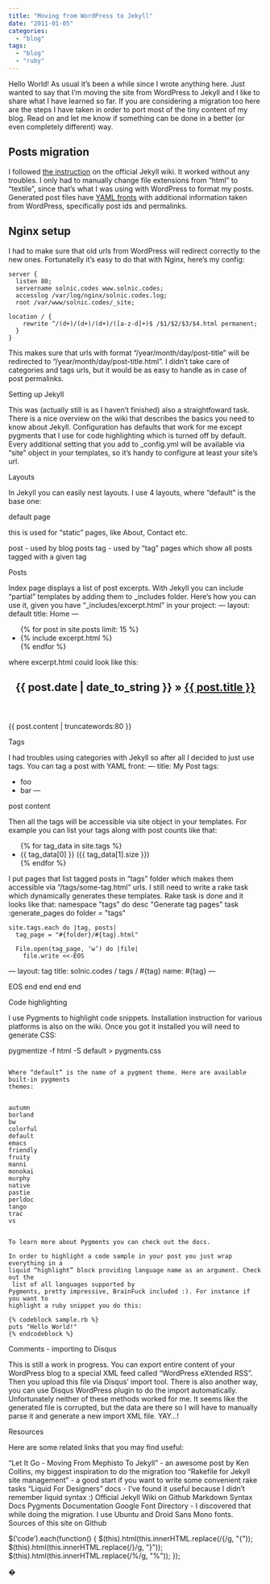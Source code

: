 ```yaml
---
title: "Moving from WordPress to Jekyll"
date: "2011-01-05"
categories: 
  - "blog"
tags: 
  - "blog"
  - "ruby"
---
```


Hello World! As usual it’s been a while since I wrote anything here. Just wanted to say that I’m moving the site from WordPress to Jekyll and I like to share what I have learned so far. If you are considering a migration too here are the steps I have taken in order to port most of the tiny content of my blog. Read on and let me know if something can be done in a better (or even completely different) way.

## Posts migration

I followed [the instruction](https://github.com/mojombo/jekyll/wiki/Blog-Migrations/) on the official Jekyll wiki. It worked without any troubles. I only had to manually change file extensions from “html” to “textile”, since that’s what I was using with WordPress to format my posts. Generated post files have [YAML fronts](https://github.com/mojombo/jekyll/wiki/YAML-Front-Matter) with additional information taken from WordPress, specifically post ids and permalinks.

## Nginx setup

I had to make sure that old urls from WordPress will redirect correctly to the new ones. Fortunatelly it’s easy to do that with Nginx, here’s my config:

```generic
server {
  listen 80;
  servername solnic.codes www.solnic.codes;
  accesslog /var/log/nginx/solnic.codes.log;
  root /var/www/solnic.codes/_site;

location / {
    rewrite ^/(d+)/(d+)/(d+)/([a-z-d]+)$ /$1/$2/$3/$4.html permanent;
  }
}
```

This makes sure that urls with format “/year/month/day/post-title” will be
redirected to “/year/month/day/post-title.html”. I didn’t take care of
categories and tags urls, but it would be as easy to handle as in case of post
permalinks.

Setting up Jekyll

This was (actually still is as I haven’t finished) also a straightfoward task.
There is a nice overview on the
wiki that describes the basics you need to know about Jekyll.
Configuration has
defaults that work for me except pygments that I use for code highlighting which
is turned off by default. Every additional setting that you add to _config.yml
will be available via “site” object in your templates, so it’s handy
to configure at least your site’s url.

Layouts

In Jekyll you can easily nest layouts. I use 4 layouts, where “default” is
the base one:


default
page


this is used for “static” pages, like About, Contact etc.


post -
used by blog posts
tag -
used by “tag” pages which show all posts tagged with a given tag


Posts

Index page displays a list of post excerpts. With Jekyll you can include
“partial” templates by adding them to _includes folder. Here’s how you can use
it, given you have “_includes/excerpt.html” in your project:
—
layout: default
title: Home
—

<ul class="posts">
  {% for post in site.posts limit: 15 %}
  <li>
    {% include excerpt.html %}
  </li>
  {% endfor %}
</ul>


where excerpt.html could look like this:
<article class="excerpt">
  <header>
    <h2>
      <time pubdate datetime="{{ post.date | date_to_xmlschema }}">
        {{ post.date | date_to_string }}
      </time>
      »
      <a href="{{ post.url }}">{{ post.title }}</a>
    </h2>
  </header>
  {{ post.content | truncatewords:80 }}
</article>


Tags

I had troubles using categories with Jekyll so after all I decided to just use
tags. You can tag a post with YAML front:
—
title: My Post
tags:
  - foo
  - bar
—

post content


Then all the tags will be accessible via site object in your templates. For
example you can list your tags along with post counts like that:
<ul>
  {% for tag_data in site.tags %}
    <li>
      {{ tag_data[0] }} ({{ tag_data[1].size }})
    </li>
  {% endfor %}
</ul>


I put pages that list tagged posts in “tags” folder which makes them accessible
via “/tags/some-tag.html” urls. 
I still need to write a rake task which dynamically generates these templates.
Rake task is done and it looks like that:
namespace "tags" do
  desc "Generate tag pages"
  task :generate_pages do
    folder = "tags"

    site.tags.each do |tag, posts|
      tag_page = "#{folder}/#{tag}.html"

      File.open(tag_page, ‘w’) do |file|
        file.write <<-EOS
—
layout: tag
title: solnic.codes / tags / #{tag}
name: #{tag}
—

<ul class="posts">

</ul>
        EOS
      end
    end
  end
end


Code highlighting

I use Pygments to highlight code snippets. Installation
instruction for various platforms is also on the wiki.
Once you got it installed you will need to generate CSS:

pygmentize -f html -S default > pygments.css
```

Where “default” is the name of a pygment theme. Here are available built-in pygments
themes:


autumn
borland
bw
colorful
default
emacs
friendly
fruity
manni
monokai
murphy
native
pastie
perldoc
tango
trac
vs


To learn more about Pygments you can check out the docs.

In order to highlight a code sample in your post you just wrap everything in a
liquid “highlight” block providing language name as an argument. Check out the
 list of all languages supported by
Pygments, pretty impressive, BrainFuck included :). For instance if you want to
highlight a ruby snippet you do this:

{% codeblock sample.rb %}
puts "Hello World!"
{% endcodeblock %}
```

Comments - importing to Disqus

This is still a work in progress. You can export entire content of your
WordPress blog to a special XML feed called “WordPress eXtended RSS”. Then you
upload this file via Disqus’ import tool. There is also another way, you can
use Disqus WordPress plugin to do the import automatically. Unfortunately neither
of these methods worked for me. It seems like the generated file is corrupted,
but the data are there so I will have to manually parse it and generate a new
import XML file. YAY…!

Resources

Here are some related links that you may find useful:


“Let It Go - Moving From Mephisto To
Jekyll” - an awesome post by Ken Collins, my biggest inspiration to do the migration too
“Rakefile for Jekyll site management” - a good start if you want to write some convenient rake tasks
“Liquid For Designers” docs - I’ve found it useful because I didn’t remember liquid syntax :)
Official Jekyll Wiki on Github
Markdown Syntax Docs
Pygments Documentation
Google Font Directory - I discovered that
while doing the migration. I use Ubuntu and Droid Sans Mono fonts.
Sources of this site on Github



$(‘code’).each(function() {
  $(this).html(this.innerHTML.replace(/{/g, "{"));
  $(this).html(this.innerHTML.replace(/}/g, "}"));
  $(this).html(this.innerHTML.replace(/%/g, "%"));
});

�
```
